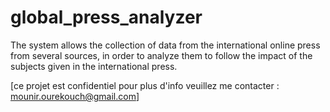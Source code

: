 # global_press_analyzer
The system allows the collection of data from the international online press from several sources, in order to analyze them to follow the impact of the subjects given in the international press.

[ce projet est confidentiel pour plus d'info veuillez me contacter : mounir.ourekouch@gmail.com]
